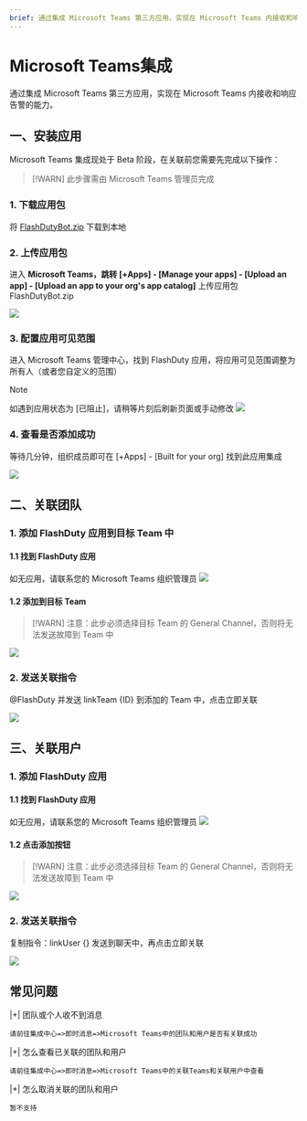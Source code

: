 ```yaml
---
brief: 通过集成 Microsoft Teams 第三方应用，实现在 Microsoft Teams 内接收和响应告警的能力
---
```


# Microsoft Teams集成

通过集成 Microsoft Teams 第三方应用，实现在 Microsoft Teams 内接收和响应告警的能力。
## 一、安装应用

Microsoft Teams 集成现处于 Beta 阶段，在关联前您需要先完成以下操作：

> [!WARN]
> 此步骤需由 Microsoft Teams 管理员完成

### 1. 下载应用包
将 [FlashDutyBot.zip](https://fcpub-1301667576.cos.ap-nanjing.myqcloud.com/flashduty/integration/microsoft-teams/FlashDutyBot.zip) 下载到本地

### 2. 上传应用包
进入 **Microsoft Teams，跳转 [+Apps] - [Manage your apps] - [Upload an app] - [Upload an app to your org's app catalog]** 上传应用包 FlashDutyBot.zip

![](https://fcdoc.github.io/img/zh/4H1BjgL-F76QJ7e_BvGHE9JSdClYYtFcqgibEjjaeeM.avif)

### 3. 配置应用可见范围
进入 Microsoft Teams 管理中心，找到 FlashDuty 应用，将应用可见范围调整为所有人（或者您自定义的范围）

> [!NOTE]
> 如遇到应用状态为 [已阻止]，请稍等片刻后刷新页面或手动修改
![](https://fcdoc.github.io/img/zh/jNLXwWgaj5dxyxxgtyWjdSjJIF4XJpq1x4cBSQ4eAb4.avif)

### 4. 查看是否添加成功
等待几分钟，组织成员即可在 [+Apps] - [Built for your org] 找到此应用集成

![](https://fcdoc.github.io/img/zh/mDDLIqPv8lNm_zqQrh9qHQZc3SCtgyARuN5wDaODyEs.avif)

## 二、关联团队

### 1. 添加 FlashDuty 应用到目标 Team 中

#### 1.1 找到 FlashDuty 应用
如无应用，请联系您的 Microsoft Teams 组织管理员
![](https://fcdoc.github.io/img/zh/mDDLIqPv8lNm_zqQrh9qHQZc3SCtgyARuN5wDaODyEs.avif)

#### 1.2 添加到目标 Team
> [!WARN]
> 注意：此步必须选择目标 Team 的 General Channel，否则将无法发送故障到 Team 中

![](https://fcdoc.github.io/img/zh/yGkKFnJa_bt0FwUNfYNz_HoaDD7RbQUnrm2vuSGceW0.avif)

### 2. 发送关联指令
@FlashDuty 并发送 linkTeam {ID} 到添加的 Team 中，点击立即关联

![](https://fcdoc.github.io/img/zh/3ncB4ZFRKrXfiFI9mY1_dWgRQSlaiFWdjYLozZtc5t8.avif)

## 三、关联用户

### 1. 添加 FlashDuty 应用

#### 1.1 找到 FlashDuty 应用
如无应用，请联系您的 Microsoft Teams 组织管理员
![](https://fcdoc.github.io/img/zh/mDDLIqPv8lNm_zqQrh9qHQZc3SCtgyARuN5wDaODyEs.avif)

#### 1.2 点击添加按钮
> [!WARN]
> 注意：此步必须选择目标 Team 的 General Channel，否则将无法发送故障到 Team 中

![](https://fcdoc.github.io/img/zh/BxbYezkSRzMseDCvtFvLuNCVzAj5TUTOexiKGkSpo04.avif)

### 2. 发送关联指令
复制指令：linkUser {} 发送到聊天中，再点击立即关联

![](https://fcdoc.github.io/img/zh/cpsWE8YB5hTfUdPnNl4x6T8p7uq40Ew_6763QVKxIqU.avif)

## 常见问题

|+| 团队或个人收不到消息

    请前往集成中心=>即时消息=>Microsoft Teams中的团队和用户是否有关联成功

|+| 怎么查看已关联的团队和用户

    请前往集成中心=>即时消息=>Microsoft Teams中的关联Teams和关联用户中查看

|+| 怎么取消关联的团队和用户

    暂不支持